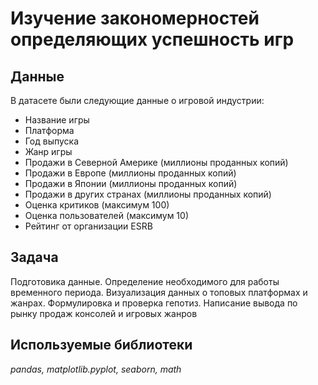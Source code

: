 # Изучение закономерностей определяющих успешность игр


## Данные

В датасете были следующие данные о игровой индустрии:
- Название игры
- Платформа
- Год выпуска
- Жанр игры
- Продажи в Северной Америке (миллионы проданных копий)
- Продажи в Европе (миллионы проданных копий)
- Продажи в Японии (миллионы проданных копий)
- Продажи в других странах (миллионы проданных копий)
- Оценка критиков (максимум 100)
- Оценка пользователей (максимум 10)
- Рейтинг от организации ESRB

## Задача

Подготовика данные. Определение необходимого для работы временного периода. Визуализация данных о топовых платформах и жанрах. Формулировка и проверка гепотиз. Написание вывода по рынку продаж консолей и игровых жанров

## Используемые библиотеки
*pandas, matplotlib.pyplot, seaborn, math*
